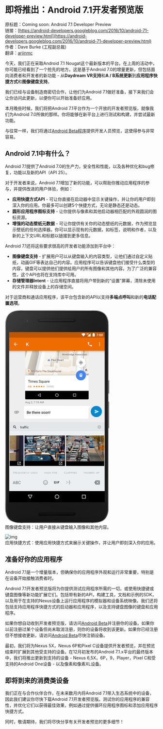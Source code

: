 # 即将推出：Android 7.1开发者预览版

原标题：Coming soon: Android 7.1 Developer Preview  
链接：[https://android-developers.googleblog.com/2016/10/android-71-developer-preview.html](https://android-developers.googleblog.com/2016/10/android-71-developer-preview.html)  
作者：Dave Burke (工程副总裁)  
翻译：[arjinmc](https://github.com/arjinmc)  

今天，我们正在采取Android 7.1 Nougat这个最新版本的平台。在上周的活动中，你可能已经看到了一个抢先的地方。这是基于Android 7.0的增量更新，但包括面向消费者和开发者的新功能 - 从<strong>Daydream VR支持</strong>和<strong>A / B系统更新</strong>到<strong>应用程序快捷方式</strong>和<strong>图像键盘支持</strong>。

我们已经与设备制造商密切合作，让他们为Android 7.1做好准备，接下来我们会让你访问此更新，以便你可以开始准备好应用。

本月晚些时候，我们将把Android 7.1平台作为一个开放的开发者预览版，就像我们为Android 7.0所做的那样。你将能够在新平台上进行测试和构建，并尝试最新功能。

与往常一样，我们将通过[Android Beta程序](https://www.google.com/android/beta)提供开发人员预览，这使得参与非常容易。

## Android 7.1中有什么？

Android 7.1提供了Android 7.0的生产力，安全性和性能，以及各种优化和bug修复，功能以及新的API（API 25）。

对于开发者来说，Android 7.1增加了新的功能，可以帮助你推动应用程序的参与，并提供改进的用户体验，例如：

* <strong>应用快捷方式API</strong> - 可让你直接在启动器中显示关键操作，并让你的用户即刻深入你的应用。你最多可以创建5个快捷方式，无论是静态还是动态。
* <strong>圆形应用程序图标支持</strong> - 让你提供与像素和其他启动器相匹配的外观圆润的图标资源。
* <strong>增强的动态壁纸元数据</strong> - 可让你提供有关你的动态壁纸的元数据，作为预览显示壁纸的任何选择器。你可以显示现有的元数据，如标签，说明和作者，以及新的上下文URL和标题以链接到更多信息。

Android 7.1还将这些要求很高的开发者功能添加到平台中：

* <strong>图像键盘支持</strong> - 扩展用户可以从键盘输入的内容类型，让他们通过自定义贴纸，动画GIF等表达自己的内容。应用程序可以告诉键盘他们接受什么类型的内容，键盘可以提供他们提供给用户的所有图像和其他内容。为了广泛的兼容性，这个API也将在支持库中可用。
* <strong>存储管理器Intent</strong> - 让应用程序直接将用户带到新的“设置”屏幕，清除未使用的文件并释放设备上的存储空间。

对于运营商和通话应用程序，该平台包含新的API以支持<strong>多端点呼叫</strong>和新的<strong>电话配置选项</strong>。

![img](../images/2016.10.11.1.png)  
图像键盘支持：让用户直接从键盘输入图像和其他内容。

![img](../images/2016.10.11.2.gif)  
应用快捷方式：使用应用快捷方式来展示关键操作，并让用户即刻深入你的应用。

## 准备好你的应用程序

Android 7.1是一个增量版本，但确保你的应用程序外观和运行非常重要，特别是在设备开始接触消费者时。

Android 7.1开发者预览版将为你提供测试应用程序所需的一切，或使用快捷键或键盘图像等新功能扩展它们。包括带有新的API，构建工具，文档和示例的SDK，以及用于在支持的Nexus设备上运行应用程序的模拟器和设备系统映像。我们还将包括支持应用程序快捷方式的启动器和应用程序，以及支持键盘图像的键盘和应用程序。

如果你想自动收到开发者预览版，请访问[Android Beta](https://www.google.com/android/beta)并注册你的设备。如果你以前注册过某个设备但尚未取消注册，则你的设备将收到该更新。如果你已经注册但不想接收更新，请访问[Android Beta](https://www.google.com/android/beta)尽快注销设备。

最初，我们将为Nexus 5X，Nexus 6P和Pixel C设备提供开发者预览，并在预览结束时扩展到其他受支持的设备。在12月初发布的Android 7.1.x平台的最终版本中，我们将推出更新到支持的设备 - Nexus 6,5X，6P，9，Player，Pixel C和受支持的Android One设备 - 以及像素和像素XL设备。

## 即将到来的消费类设备

我们正在与合作伙伴合作，在未来数月内将Android 7.1带入生态系统中的设备，因此我们建议你尽快下载Android 7.1开发者预览版。测试你的应用程序的兼容性，并优化它们以获得最佳效果，例如通过提供循环应用程序图标和添加应用程序快捷方式。

同时，敬请期待，我们将尽快分享有关开发者预览的更多细节！